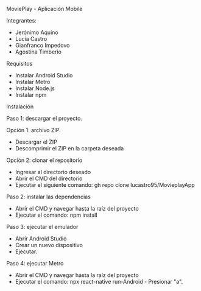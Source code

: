 MoviePlay - Aplicación Mobile

Integrantes:

- Jerónimo Aquino
- Lucía Castro
- Gianfranco Impedovo
- Agostina Timberio

Requisitos

- Instalar Android Studio
- Instalar Metro
- Instalar Node.js
- Instalar npm

Instalación

Paso 1: descargar el proyecto.

Opción 1: archivo ZIP.
- Descargar el ZIP
- Descomprimir el ZIP en la carpeta deseada

Opción 2: clonar el repositorio
- Ingresar al directorio deseado
- Abrir el CMD del directorio
- Ejecutar el siguiente comando: gh repo clone lucastro95/MovieplayApp

Paso 2: instalar las dependencias

- Abrir el CMD y navegar hasta la raíz del proyecto
- Ejecutar el comando: npm install

Paso 3: ejecutar el emulador

- Abrir Android Studio
- Crear un nuevo dispositivo
- Ejecutar.

Paso 4: ejecutar Metro

- Abrir el CMD y navegar hasta la raíz del proyecto
- Ejecutar el comando: npx react-native run-Android
- Presionar "a".